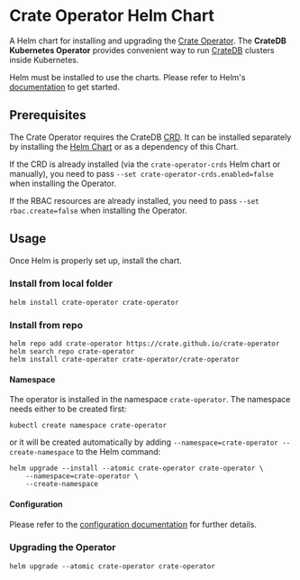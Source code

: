 # Crate Operator Helm Chart

A Helm chart for installing and upgrading the [Crate Operator](https://github.com/crate/crate-operator).
The **CrateDB Kubernetes Operator** provides convenient way to run [CrateDB](https://github.com/crate/crate)
clusters inside Kubernetes.

Helm must be installed to use the charts. Please refer to Helm's [documentation](https://helm.sh/docs/) to get started.

## Prerequisites

The Crate Operator requires the CrateDB [CRD](https://kubernetes.io/docs/concepts/extend-kubernetes/api-extension/custom-resources/#customresourcedefinitions).
It can be installed separately by installing the [Helm Chart](../cratedb-crds/) or as a dependency of this Chart.

If the CRD is already installed (via the `crate-operator-crds` Helm chart or manually), you need to pass `--set crate-operator-crds.enabled=false` when installing the Operator.

If the RBAC resources are already installed, you need to pass `--set rbac.create=false` when installing the Operator.

## Usage

Once Helm is properly set up, install the chart.

### Install from local folder

```
helm install crate-operator crate-operator
```

### Install from repo

```
helm repo add crate-operator https://crate.github.io/crate-operator
helm search repo crate-operator
helm install crate-operator crate-operator/crate-operator
```

#### Namespace

The operator is installed in the namespace `crate-operator`.
The namespace needs either to be created first:

```shell
kubectl create namespace crate-operator
```

or it will be created automatically by adding `--namespace=crate-operator --create-namespace` to the Helm command:

```shell
helm upgrade --install --atomic crate-operator crate-operator \
    --namespace=crate-operator \
    --create-namespace
```

#### Configuration

Please refer to the [configuration documentation](https://github.com/crate/crate-operator/blob/master/docs/source/configuration.rst) for further details.

### Upgrading the Operator

```
helm upgrade --atomic crate-operator crate-operator
```
